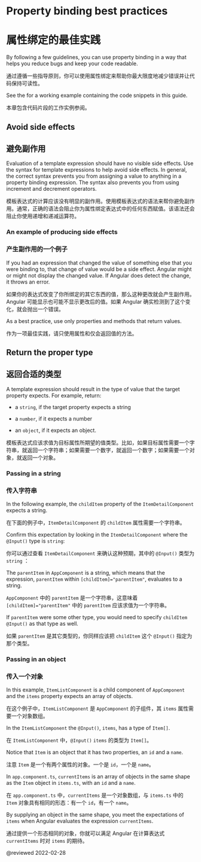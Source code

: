 # Property binding best practices

# 属性绑定的最佳实践

By following a few guidelines, you can use property binding in a way that helps you reduce bugs and keep your code readable.

通过遵循一些指导原则，你可以使用属性绑定来帮助你最大限度地减少错误并让代码保持可读性。

<div class="alert is-helpful">

See the <live-example name="property-binding"></live-example> for a working example containing the code snippets in this guide.

本章包含代码片段的工作实例参阅<live-example name="property-binding"></live-example>。

</div>

## Avoid side effects

## 避免副作用

Evaluation of a template expression should have no visible side effects.
Use the syntax for template expressions to help avoid side effects.
In general, the correct syntax prevents you from assigning a value to anything in a property binding expression.
The syntax also prevents you from using increment and decrement operators.

模板表达式的计算应该没有明显的副作用。使用模板表达式的语法来帮你避免副作用。通常，正确的语法会阻止你为属性绑定表达式中的任何东西赋值。该语法还会阻止你使用递增和递减运算符。

### An example of producing side effects

### 产生副作用的一个例子

If you had an expression that changed the value of something else that you were binding to, that change of value would be a side effect.
Angular might or might not display the changed value.
If Angular does detect the change, it throws an error.

如果你的表达式改变了你所绑定的其它东西的值，那么这种更改就会产生副作用。Angular 可能显示也可能不显示更改后的值。如果 Angular 确实检测到了这个变化，就会抛出一个错误。

As a best practice, use only properties and methods that return values.

作为一项最佳实践，请只使用属性和仅会返回值的方法。

## Return the proper type

## 返回合适的类型

A template expression should result in the type of value that the target property expects.
For example, return:

* a `string`, if the target property expects a string

* a `number`, if it expects a number

* an `object`, if it expects an object.

模板表达式应该求值为目标属性所期望的值类型。比如，如果目标属性需要一个字符串，就返回一个字符串；如果需要一个数字，就返回一个数字；如果需要一个对象，就返回一个对象。

### Passing in a string

### 传入字符串

In the following example, the `childItem` property of the `ItemDetailComponent` expects a string.

在下面的例子中，`ItemDetailComponent` 的 `childItem` 属性需要一个字符串。

<code-example header="src/app/app.component.html" path="property-binding/src/app/app.component.html" region="model-property-binding"></code-example>

Confirm this expectation by looking in the `ItemDetailComponent` where the `@Input()` type is `string`:

你可以通过查看 `ItemDetailComponent` 来确认这种预期，其中的 `@Input()` 类型为 `string` ：

<code-example header="src/app/item-detail/item-detail.component.ts (setting the @Input() type)" path="property-binding/src/app/item-detail/item-detail.component.ts" region="input-type"></code-example>

The `parentItem` in `AppComponent` is a string, which means that the expression, `parentItem` within `[childItem]="parentItem"`, evaluates to a string.

`AppComponent` 中的 `parentItem` 是一个字符串，这意味着 `[childItem]="parentItem"` 中的 `parentItem` 应该求值为一个字符串。

<code-example header="src/app/app.component.ts" path="property-binding/src/app/app.component.ts" region="parent-data-type"></code-example>

If `parentItem` were some other type, you would need to specify `childItem`  `@Input()` as that type as well.

如果 `parentItem` 是其它类型的，你同样应该把 `childItem` 这个 `@Input()` 指定为那个类型。

### Passing in an object

### 传入一个对象

In this example, `ItemListComponent` is a child component of `AppComponent` and the `items` property expects an array of objects.

在这个例子中，`ItemListComponent` 是 `AppComponent` 的子组件，其 `items` 属性需要一个对象数组。

<code-example header="src/app/app.component.html" path="property-binding/src/app/app.component.html" region="pass-object"></code-example>

In the `ItemListComponent` the `@Input()`, `items`, has a type of `Item[]`.

在 `ItemListComponent` 中，`@Input()` `items` 的类型为 `Item[]`。

<code-example header="src/app/item-list.component.ts" path="property-binding/src/app/item-list/item-list.component.ts" region="item-input"></code-example>

Notice that `Item` is an object that it has two properties, an `id` and a `name`.

注意 `Item` 是一个有两个属性的对象。一个是 `id`，一个是 `name`。

<code-example header="src/app/item.ts" path="property-binding/src/app/item.ts" region="item-class"></code-example>

In `app.component.ts`, `currentItems` is an array of objects in the same shape as the `Item` object in `items.ts`, with an `id` and a `name`.

在 `app.component.ts` 中，`currentItems` 是一个对象数组，与 `items.ts` 中的 `Item` 对象具有相同的形态：有一个 `id`，有一个 `name`。

<code-example header="src/app.component.ts" path="property-binding/src/app/app.component.ts" region="pass-object"></code-example>

By supplying an object in the same shape, you meet the expectations of `items` when Angular evaluates the expression `currentItems`.

通过提供一个形态相同的对象，你就可以满足 Angular 在计算表达式 `currentItems` 时对 `items` 的期待。

<!-- links -->

<!-- external links -->

<!-- end links -->

@reviewed 2022-02-28
